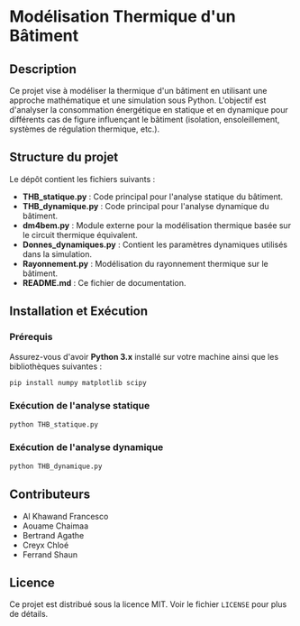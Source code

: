 # Modélisation Thermique d'un Bâtiment

## Description
Ce projet vise à modéliser la thermique d'un bâtiment en utilisant une approche mathématique et une simulation sous Python. L'objectif est d'analyser la consommation énergétique en statique et en dynamique pour différents cas de figure influençant le bâtiment (isolation, ensoleillement, systèmes de régulation thermique, etc.).

## Structure du projet
Le dépôt contient les fichiers suivants :

- **THB_statique.py** : Code principal pour l'analyse statique du bâtiment.
- **THB_dynamique.py** : Code principal pour l'analyse dynamique du bâtiment.
- **dm4bem.py** : Module externe pour la modélisation thermique basée sur le circuit thermique équivalent.
- **Donnes_dynamiques.py** : Contient les paramètres dynamiques utilisés dans la simulation.
- **Rayonnement.py** : Modélisation du rayonnement thermique sur le bâtiment.
- **README.md** : Ce fichier de documentation.

## Installation et Exécution
### Prérequis
Assurez-vous d'avoir **Python 3.x** installé sur votre machine ainsi que les bibliothèques suivantes :
```bash
pip install numpy matplotlib scipy
```

### Exécution de l'analyse statique
```bash
python THB_statique.py
```

### Exécution de l'analyse dynamique
```bash
python THB_dynamique.py
```

## Contributeurs
- Al Khawand Francesco
- Aouame Chaimaa
- Bertrand Agathe
- Creyx Chloé
- Ferrand Shaun


## Licence
Ce projet est distribué sous la licence MIT. Voir le fichier `LICENSE` pour plus de détails.


